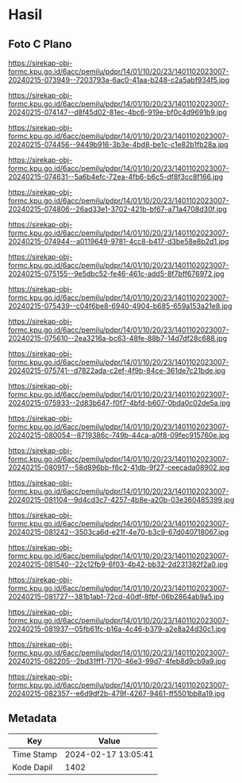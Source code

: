 # Hasil

## Foto C Plano

https://sirekap-obj-formc.kpu.go.id/6acc/pemilu/pdpr/14/01/10/20/23/1401102023007-20240215-073949--7203793a-6ac0-41aa-b248-c2a5abf934f5.jpg

https://sirekap-obj-formc.kpu.go.id/6acc/pemilu/pdpr/14/01/10/20/23/1401102023007-20240215-074147--d8f45d02-81ec-4bc6-919e-bf0c4d9691b9.jpg

https://sirekap-obj-formc.kpu.go.id/6acc/pemilu/pdpr/14/01/10/20/23/1401102023007-20240215-074456--9449b916-3b3e-4bd8-be1c-c1e82b1fb28a.jpg

https://sirekap-obj-formc.kpu.go.id/6acc/pemilu/pdpr/14/01/10/20/23/1401102023007-20240215-074631--5a6b4efc-72ea-4fb6-b6c5-df8f3cc8f166.jpg

https://sirekap-obj-formc.kpu.go.id/6acc/pemilu/pdpr/14/01/10/20/23/1401102023007-20240215-074806--26ad33e1-3702-421b-bf67-a71a4708d30f.jpg

https://sirekap-obj-formc.kpu.go.id/6acc/pemilu/pdpr/14/01/10/20/23/1401102023007-20240215-074944--a0119649-9781-4cc8-b417-d3be58e8b2d1.jpg

https://sirekap-obj-formc.kpu.go.id/6acc/pemilu/pdpr/14/01/10/20/23/1401102023007-20240215-075155--9e5dbc52-fe46-461c-add5-8f7bff676972.jpg

https://sirekap-obj-formc.kpu.go.id/6acc/pemilu/pdpr/14/01/10/20/23/1401102023007-20240215-075439--c04f6be8-6940-4904-b685-659a153a21e8.jpg

https://sirekap-obj-formc.kpu.go.id/6acc/pemilu/pdpr/14/01/10/20/23/1401102023007-20240215-075610--2ea3216a-bc63-48fe-88b7-14d7df28c688.jpg

https://sirekap-obj-formc.kpu.go.id/6acc/pemilu/pdpr/14/01/10/20/23/1401102023007-20240215-075741--d7822ada-c2ef-4f9b-84ce-361de7c21bde.jpg

https://sirekap-obj-formc.kpu.go.id/6acc/pemilu/pdpr/14/01/10/20/23/1401102023007-20240215-075933--2d83b647-f0f7-4bfd-b607-0bda0c02de5a.jpg

https://sirekap-obj-formc.kpu.go.id/6acc/pemilu/pdpr/14/01/10/20/23/1401102023007-20240215-080054--8719386c-749b-44ca-a0f8-09fec915760e.jpg

https://sirekap-obj-formc.kpu.go.id/6acc/pemilu/pdpr/14/01/10/20/23/1401102023007-20240215-080917--58d896bb-f6c2-41db-9f27-ceecada08902.jpg

https://sirekap-obj-formc.kpu.go.id/6acc/pemilu/pdpr/14/01/10/20/23/1401102023007-20240215-081104--9d4cd3c7-4257-4b8e-a20b-03e360485399.jpg

https://sirekap-obj-formc.kpu.go.id/6acc/pemilu/pdpr/14/01/10/20/23/1401102023007-20240215-081242--3503ca6d-e21f-4e70-b3c9-67d040718067.jpg

https://sirekap-obj-formc.kpu.go.id/6acc/pemilu/pdpr/14/01/10/20/23/1401102023007-20240215-081540--22c12fb9-6f03-4b42-bb32-2d231382f2a0.jpg

https://sirekap-obj-formc.kpu.go.id/6acc/pemilu/pdpr/14/01/10/20/23/1401102023007-20240215-081727--381b1ab1-72cd-40df-8fbf-06b2864ab9a5.jpg

https://sirekap-obj-formc.kpu.go.id/6acc/pemilu/pdpr/14/01/10/20/23/1401102023007-20240215-081937--05fb61fc-b16a-4c46-b379-a2e8a24d30c1.jpg

https://sirekap-obj-formc.kpu.go.id/6acc/pemilu/pdpr/14/01/10/20/23/1401102023007-20240215-082205--2bd31ff1-7170-46e3-99d7-4feb8d9cb9a9.jpg

https://sirekap-obj-formc.kpu.go.id/6acc/pemilu/pdpr/14/01/10/20/23/1401102023007-20240215-082357--e6d9df2b-479f-4267-9461-ff5501bb8a19.jpg


## Metadata

| Key        | Value               |
| ---------- | ------------------- |
| Time Stamp | 2024-02-17 13:05:41 |
| Kode Dapil | 1402                |



